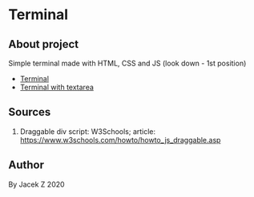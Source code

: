 # Terminal

## About project

  Simple terminal made with HTML, CSS and JS (look down - 1st position)
  * [Terminal](terminal/index.html)
  * [Terminal with textarea](terminal%20z%20textarea/index.html)

## Sources

  1. Draggable div script: W3Schools; article: https://www.w3schools.com/howto/howto_js_draggable.asp

## Author

  By Jacek Z 2020
